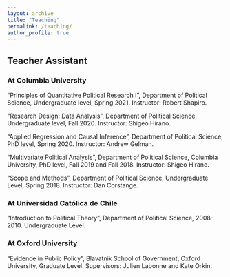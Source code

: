```yaml
---
layout: archive
title: "Teaching"
permalink: /teaching/
author_profile: true
---
```

## Teacher Assistant

### At Columbia University

 “Principles of Quantitative Political Research I”, Department of Political Science, Undergraduate level, Spring 2021. Instructor: Robert Shapiro.

"Research Design: Data Analysis”, Department of Political Science, Undergraduate level, Fall 2020. Instructor: Shigeo Hirano.

“Applied Regression and Causal Inference”, Department of Political Science, PhD level, Spring 2020. Instructor: Andrew Gelman.

“Multivariate Political Analysis”, Department of Political Science, Columbia University, PhD level, Fall 2019 and Fall 2018. Instructor: Shigeo Hirano.

“Scope and Methods”, Department of Political Science,  Undergraduate Level, Spring 2018. Instructor: Dan Corstange.

### At Universidad Católica de Chile

“Introduction to Political Theory”, Department of Political Science, 2008-2010.  Undergraduate Level.

### At Oxford University

“Evidence in Public Policy”, Blavatnik School of Government, Oxford University, Graduate Level. Supervisors: Julien Labonne and Kate Orkin.

